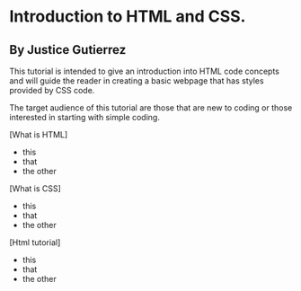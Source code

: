 # Introduction to HTML and CSS.
## By Justice Gutierrez
This tutorial is intended to give an introduction into HTML code concepts and will guide the reader in creating a basic webpage that has styles provided by CSS code.

The target audience of this tutorial are those that are new to coding or those interested in starting with simple coding.

[What is HTML]
+ this
+ that
+ the other
  
[What is CSS]
+ this
+ that
+ the other

[Html tutorial]
+ this
+ that
+ the other
